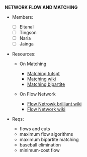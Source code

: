 __NETWORK FLOW AND MATCHING__
  - Members:
    - [ ] Eltanal
    - [ ] Tingson
    - [ ] Naria
    - [ ] Jainga
    
  - Resources:
    - On Matching
      - [Matching tutspt](https://www.tutorialspoint.com/graph_theory/graph_theory_matchings.htm)
      - [Matching wiki](https://en.wikipedia.org/wiki/Matching_(graph_theory))
      - [Matching bipartite](https://www.sciencedirect.com/topics/computer-science/graph-matching)
    
    - On Flow Network
      - [Flow Netrowk brilliant wiki](https://brilliant.org/wiki/flow-network/)
      - [Flow Network wiki](https://en.wikipedia.org/wiki/Flow_network)
    
  - Reqs:
    - flows and cuts
    - maximum flow algorithms
    - maximum bipartite matching
    - baseball elimination
    - minimum-cost flow
